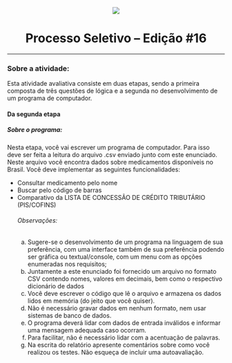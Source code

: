 <div align="center">
	<img src="https://user-images.githubusercontent.com/75501741/170405974-fe577fbb-be77-4e0e-9b65-c6590902a3df.png" />
	<h1>Processo Seletivo – Edição #16</h1>
</div>
<hr>
<h3>Sobre a atividade: </h3>
<p>Esta atividade avaliativa consiste em duas etapas, sendo a primeira composta de três questões de lógica e a segunda no desenvolvimento de um programa de computador.</p>
<h4>Da segunda etapa</h4>
<h5>Sobre o programa: </h5>
<p>Nesta etapa, você vai escrever um programa de computador. Para isso deve ser feita a leitura do arquivo .csv enviado junto com este enunciado. Neste arquivo você encontra dados sobre medicamentos disponíveis no Brasil. Você deve implementar as seguintes funcionalidades:</p>
<ul>
	<li>Consultar medicamento pelo nome
	<li>Buscar pelo código de barras
	<li>Comparativo da LISTA DE CONCESSÃO DE CRÉDITO TRIBUTÁRIO (PIS/COFINS)
	<h6>Observações:</h6>
	<ol type="a">
	<li>Sugere-se o desenvolvimento de um programa na linguagem de sua preferência, com uma interface também de sua preferência podendo ser gráfica ou textual/console, com	um menu com as opções enumeradas nos requisitos;
	<li>Juntamente a este enunciado foi fornecido um arquivo no formato CSV contendo nomes, valores em decimais, bem como o respectivo dicionário de dados
	<li>Você deve escrever o código que lê o arquivo e armazena os dados lidos em memória (do	jeito que você quiser).
	<li>Não é necessário gravar dados em nenhum formato, nem usar sistemas de banco de dados.
	<li>O programa deverá lidar com dados de entrada inválidos e informar uma mensagem adequada caso ocorram.
	<li>Para facilitar, não é necessário lidar com a acentuação de palavras.
	<li>Na escrita do relatório apresente comentários sobre como você realizou os testes. Não esqueça de incluir uma autoavaliação.
	<ol>
</ul>
